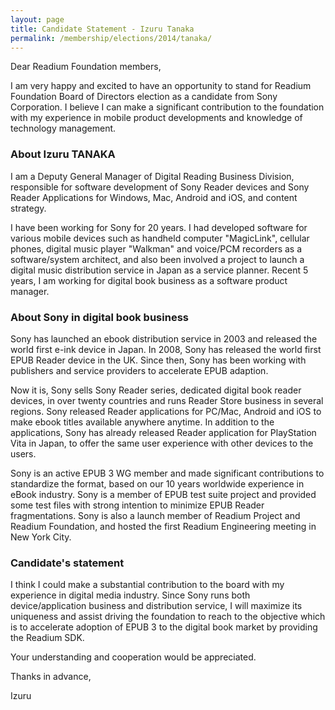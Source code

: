 ```yaml
---
layout: page
title: Candidate Statement - Izuru Tanaka
permalink: /membership/elections/2014/tanaka/
---
```


Dear Readium Foundation members,
 
I am very happy and excited to have an opportunity to stand for Readium Foundation Board of Directors election as a candidate from Sony Corporation.  I believe I can make a significant contribution to the foundation with my experience in mobile product developments and knowledge of technology management.
 
### About Izuru TANAKA
 
I am a Deputy General Manager of Digital Reading Business Division, responsible for software development of Sony Reader devices and Sony Reader Applications for Windows, Mac, Android and iOS, and content strategy.
 
I have been working for Sony for 20 years.  I had developed software for various mobile devices such as handheld computer "MagicLink", cellular phones, digital music player "Walkman" and voice/PCM recorders as a software/system architect, and also been involved a project to launch a digital music distribution service in Japan as a service planner.  Recent 5 years, I am working for digital book business as a software product manager.
 
### About Sony in digital book business
 
Sony has launched an ebook distribution service in 2003 and released the world first e-ink device in Japan.  In 2008, Sony has released the world first EPUB Reader device in the UK.  Since then, Sony has been working with publishers and service providers to accelerate EPUB adaption.
 
Now it is, Sony sells Sony Reader series, dedicated digital book reader devices, in over twenty countries and runs Reader Store business in several regions.  Sony released Reader applications for PC/Mac, Android and iOS to make ebook titles available anywhere anytime.  In addition to the applications, Sony has already released Reader application for PlayStation Vita in Japan, to offer the same user experience with other devices to the users.
 
Sony is an active EPUB 3 WG member and made significant contributions to standardize the format, based on our 10 years worldwide experience in eBook industry. Sony is a member of EPUB test suite project and provided some test files with strong intention to minimize EPUB Reader fragmentations.  Sony is also a launch member of Readium Project and Readium Foundation, and hosted the first Readium Engineering meeting in New York City.
 
### Candidate's statement
 
I think I could make a substantial contribution to the board with my experience in digital media industry. Since Sony runs both device/application business and distribution service, I will maximize its uniqueness and assist driving the foundation to reach to the objective which is to accelerate adoption of EPUB 3 to the digital book market by providing the Readium SDK.
 
Your understanding and cooperation would be appreciated.
 
Thanks in advance,
 
Izuru
